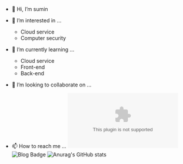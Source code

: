 - 👋 Hi, I’m sumin

- 👀 I’m interested in ...
  + Cloud service
  + Computer security
- 🌱 I’m currently learning ...
  + Cloud service
  + Front-end
  + Back-end
- 💞️ I’m looking to collaborate on ...
- 📫 How to reach me ...
[![Email Badge](https://img.shields.io/badge/-Email-blue&link=mailto:fomagran6@gmail.com)](mailto:kdg97811@naver.com)
![Blog Badge](https://img.shields.io/badge/-TechBlog-orange)
![Anurag's GitHub stats](https://github-readme-stats.vercel.app/api?username=Eeap&&show_icons=true&theme=flag-india)


<!---
Eeap/Eeap is a ✨ special ✨ repository because its `README.md` (this file) appears on your GitHub profile.
You can click the Preview link to take a look at your changes.
--->

